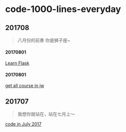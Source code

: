 # code-1000-lines-everyday

## 201708
> 八月份的前奏 你是狮子座~

#### 20170801
[Learn Flask](./201708/20170802)

#### 20170801
[get all course in jw](./201708/20170801)


## 201707
> 我想你就站在，站在七月上～

[code in July 2017](./201707)


